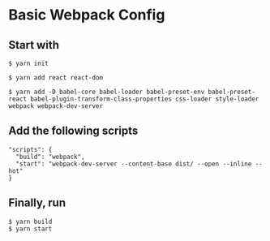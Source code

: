# Basic Webpack Config

## Start with

```
$ yarn init

$ yarn add react react-dom

$ yarn add -D babel-core babel-loader babel-preset-env babel-preset-react babel-plugin-transform-class-properties css-loader style-loader
webpack webpack-dev-server
```

## Add the following scripts

```
"scripts": {
  "build": "webpack",
  "start": "webpack-dev-server --content-base dist/ --open --inline --hot"
}
```

## Finally, run

```
$ yarn build
$ yarn start
```
